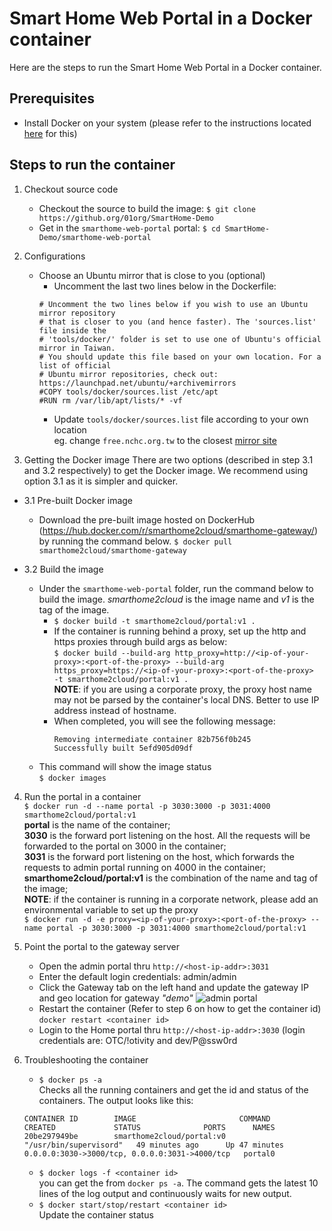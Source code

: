Smart Home Web Portal in a Docker container
===========================================

Here are the steps to run the Smart Home Web Portal in a Docker container.

## Prerequisites
* Install Docker on your system (please refer to the instructions located [here](https://docs.docker.com/engine/installation/) for this)

## Steps to run the container
1. Checkout source code
    * Checkout the source to build the image: `$ git clone https://github.org/01org/SmartHome-Demo`
    * Get in the `smarthome-web-portal` portal: `$ cd SmartHome-Demo/smarthome-web-portal`

2. Configurations
    * Choose an Ubuntu mirror that is close to you (optional)
        - Uncomment the last two lines below in the Dockerfile:
        ```
        # Uncomment the two lines below if you wish to use an Ubuntu mirror repository
        # that is closer to you (and hence faster). The 'sources.list' file inside the
        # 'tools/docker/' folder is set to use one of Ubuntu's official mirror in Taiwan.
        # You should update this file based on your own location. For a list of official
        # Ubuntu mirror repositories, check out: https://launchpad.net/ubuntu/+archivemirrors
        #COPY tools/docker/sources.list /etc/apt
        #RUN rm /var/lib/apt/lists/* -vf
        ```
        - Update `tools/docker/sources.list` file according to your own location    
        eg. change `free.nchc.org.tw` to the closest [mirror site](https://launchpad.net/ubuntu/+archivemirrors)

3. Getting the Docker image
   There are two options (described in step 3.1 and 3.2 respectively) to get the Docker image. We recommend using option 3.1 as it is simpler and quicker.

+ 3.1 Pre-built Docker image
    * Download the pre-built image hosted on DockerHub (https://hub.docker.com/r/smarthome2cloud/smarthome-gateway/) by running the command below.
    `$ docker pull smarthome2cloud/smarthome-gateway`

+ 3.2 Build the image
    * Under the `smarthome-web-portal` folder, run the command below to build the image. *smarthome2cloud* is the image name and *v1* is the tag of the image.    
       * `$ docker build -t smarthome2cloud/portal:v1 .`
       * If the container is running behind a proxy, set up the http and https proxies through build args as below:    
        `$ docker build --build-arg http_proxy=http://<ip-of-your-proxy>:<port-of-the-proxy> --build-arg  https_proxy=https://<ip-of-your-proxy>:<port-of-the-proxy>  -t smarthome2cloud/portal:v1 .`    
        **NOTE**: if you are using a corporate proxy, the proxy host name may not be parsed by the container's local DNS. Better to use IP address instead of hostname.     
        * When completed, you will see the following message:     
            ```
            Removing intermediate container 82b756f0b245
            Successfully built 5efd905d09df
            ```
    * This command will show the image status    
        `$ docker images`

4. Run the portal in a container    
    `$ docker run -d --name portal -p 3030:3000 -p 3031:4000 smarthome2cloud/portal:v1`    
    **portal** is the name of the container;    
    **3030** is the forward port listening on the host. All the requests will be forwarded to the portal on 3000 in the container;    
    **3031** is the forward port listening on the host, which forwards the requests to admin portal running on 4000 in the container;    
    **smarthome2cloud/portal:v1** is the combination of the name and tag of the image;    
    **NOTE**: if the container is running in a corporate network, please add an environmental variable to set up the proxy    
    `$ docker run -d -e proxy=<ip-of-your-proxy>:<port-of-the-proxy> --name portal -p 3030:3000 -p 3031:4000 smarthome2cloud/portal:v1`    

5. Point the portal to the gateway server
   * Open the admin portal thru `http://<host-ip-addr>:3031`
   * Enter the default login credentials: admin/admin
   * Click the Gateway tab on the left hand and update the gateway IP and geo location for gateway *"demo"*
      ![admin portal](../../screenshots/smarthome-adminportal.PNG)
   * Restart the container (Refer to step 6 on how to get the container id)
      `docker restart <container id>`
   * Login to the Home portal thru `http://<host-ip-addr>:3030` (login credentials are: OTC/!otivity and dev/P@ssw0rd

6. Troubleshooting the container
    * `$ docker ps -a`    
    Checks all the running containers and get the id and status of the containers. The output looks like this:
    ```
    CONTAINER ID        IMAGE                       COMMAND                  CREATED             STATUS              PORTS      NAMES
    20be297949be        smarthome2cloud/portal:v0   "/usr/bin/supervisord"   49 minutes ago      Up 47 minutes       0.0.0.0:3030->3000/tcp, 0.0.0.0:3031->4000/tcp   portal0
    ```
    * `$ docker logs -f <container id>`    
   you can get the <container id> from `docker ps -a`. The command gets the latest 10 lines of the log output and continuously waits for new output. 
    * `$ docker start/stop/restart <container id>`    
    Update the container status


